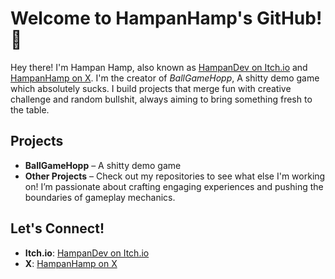 # Welcome to HampanHamp's GitHub! 👋

Hey there! I'm Hampan Hamp, also known as [HampanDev on Itch.io] and [HampanHamp on X]. I'm the creator of *BallGameHopp*, A shitty demo game which absolutely sucks. I build projects that merge fun with creative challenge and random bullshit, always aiming to bring something fresh to the table.

## Projects
- **BallGameHopp** – A shitty demo game
- **Other Projects** – Check out my repositories to see what else I'm working on! I’m passionate about crafting engaging experiences and pushing the boundaries of gameplay mechanics.

## Let's Connect!
- **Itch.io**: [HampanDev on Itch.io]
- **X**: [HampanHamp on X]
  
[HampanDev on Itch.io]: https://itch.io/profile/hampandev
[HampanHamp on X]: https://twitter.com/HampanHamp

